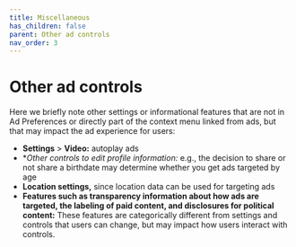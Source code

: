 ```yaml
---
title: Miscellaneous
has_children: false
parent: Other ad controls
nav_order: 3
---
```


# Other ad controls
Here we briefly note other settings or informational features that are not in Ad Preferences or directly part of the context menu linked from ads, but that may impact the ad experience for users:
* **Settings** > **Video:** autoplay ads  
* **Other controls to edit profile information:* e.g., the decision to share or not share a birthdate may determine whether you get ads targeted by age
* **Location settings,** since location data can be used for targeting ads
* **Features such as transparency information about how ads are targeted, the labeling of paid content, and disclosures for political content:** These features are categorically different from settings and controls that users can change, but may impact how users interact with controls.
